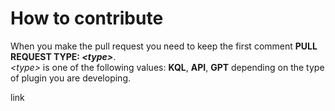 # How to contribute

When you make the pull request you need to keep the first comment **PULL REQUEST TYPE: _\<type\>_**. <br>
_\<type\>_ is one of the following values: **KQL**, **API**, **GPT** depending on the type of plugin you are developing.

link

